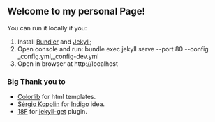## Welcome to my personal Page!

You can run it locally if you:
1. Install [Bundler](https://bundler.io/) and [Jekyll](https://jekyllrb.com/);
2. Open console and run: bundle exec jekyll serve --port 80 --config _config.yml,_config-dev.yml
3. Open in browser at http://localhost

### Big Thank you to

- [Colorlib](https://colorlib.com) for html templates.
- [Sérgio Kopplin](https://github.com/sergiokopplin) for [Indigo](https://github.com/sergiokopplin/indigo) idea.
- [18F](https://github.com/18F) for [jekyll-get](https://github.com/18F/jekyll-get) plugin.
